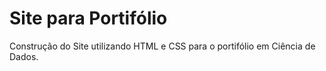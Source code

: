 # Site para Portifólio 
Construção do Site utilizando HTML e CSS para o portifólio em Ciência de Dados.
